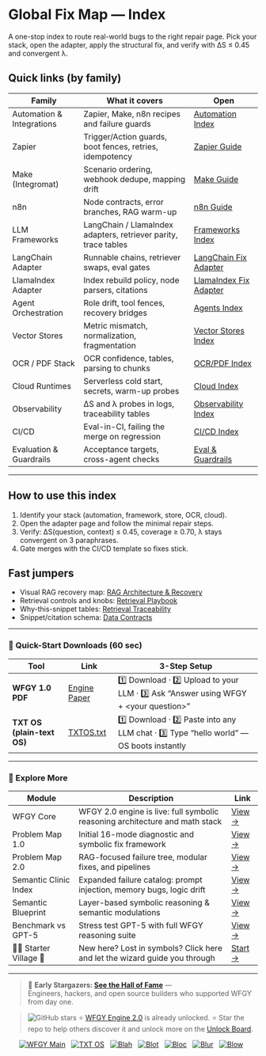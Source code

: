 # Global Fix Map — Index
A one-stop index to route real-world bugs to the right repair page. Pick your stack, open the adapter, apply the structural fix, and verify with ΔS ≤ 0.45 and convergent λ.

## Quick links (by family)

| Family | What it covers | Open |
|---|---|---|
| Automation & Integrations | Zapier, Make, n8n recipes and failure guards | [Automation Index](https://github.com/onestardao/WFGY/blob/main/ProblemMap/GlobalFixMap/Automation/README.md) |
| Zapier | Trigger/Action guards, boot fences, retries, idempotency | [Zapier Guide](https://github.com/onestardao/WFGY/blob/main/ProblemMap/GlobalFixMap/Automation/zapier.md) |
| Make (Integromat) | Scenario ordering, webhook dedupe, mapping drift | [Make Guide](https://github.com/onestardao/WFGY/blob/main/ProblemMap/GlobalFixMap/Automation/make.md) |
| n8n | Node contracts, error branches, RAG warm-up | [n8n Guide](https://github.com/onestardao/WFGY/blob/main/ProblemMap/GlobalFixMap/Automation/n8n.md) |
| LLM Frameworks | LangChain / LlamaIndex adapters, retriever parity, trace tables | [Frameworks Index](https://github.com/onestardao/WFGY/blob/main/ProblemMap/GlobalFixMap/Frameworks/README.md) |
| LangChain Adapter | Runnable chains, retriever swaps, eval gates | [LangChain Fix Adapter](https://github.com/onestardao/WFGY/blob/main/ProblemMap/GlobalFixMap/Frameworks/langchain.md) |
| LlamaIndex Adapter | Index rebuild policy, node parsers, citations | [LlamaIndex Fix Adapter](https://github.com/onestardao/WFGY/blob/main/ProblemMap/GlobalFixMap/Frameworks/llamaindex.md) |
| Agent Orchestration | Role drift, tool fences, recovery bridges | [Agents Index](https://github.com/onestardao/WFGY/blob/main/ProblemMap/GlobalFixMap/Agents/README.md) |
| Vector Stores | Metric mismatch, normalization, fragmentation | [Vector Stores Index](https://github.com/onestardao/WFGY/blob/main/ProblemMap/GlobalFixMap/VectorStores/README.md) |
| OCR / PDF Stack | OCR confidence, tables, parsing to chunks | [OCR/PDF Index](https://github.com/onestardao/WFGY/blob/main/ProblemMap/GlobalFixMap/OCR_PDF/README.md) |
| Cloud Runtimes | Serverless cold start, secrets, warm-up probes | [Cloud Index](https://github.com/onestardao/WFGY/blob/main/ProblemMap/GlobalFixMap/Cloud/README.md) |
| Observability | ΔS and λ probes in logs, traceability tables | [Observability Index](https://github.com/onestardao/WFGY/blob/main/ProblemMap/GlobalFixMap/Observability/README.md) |
| CI/CD | Eval-in-CI, failing the merge on regression | [CI/CD Index](https://github.com/onestardao/WFGY/blob/main/ProblemMap/GlobalFixMap/CI_CD/README.md) |
| Evaluation & Guardrails | Acceptance targets, cross-agent checks | [Eval & Guardrails](https://github.com/onestardao/WFGY/blob/main/ProblemMap/GlobalFixMap/Eval/README.md) |

---

## How to use this index
1. Identify your stack (automation, framework, store, OCR, cloud).
2. Open the adapter page and follow the minimal repair steps.
3. Verify: ΔS(question, context) ≤ 0.45, coverage ≥ 0.70, λ stays convergent on 3 paraphrases.
4. Gate merges with the CI/CD template so fixes stick.

## Fast jumpers
- Visual RAG recovery map: [RAG Architecture & Recovery](https://github.com/onestardao/WFGY/blob/main/ProblemMap/rag-architecture-and-recovery.md)
- Retrieval controls and knobs: [Retrieval Playbook](https://github.com/onestardao/WFGY/blob/main/ProblemMap/retrieval-playbook.md)
- Why-this-snippet tables: [Retrieval Traceability](https://github.com/onestardao/WFGY/blob/main/ProblemMap/retrieval-traceability.md)
- Snippet/citation schema: [Data Contracts](https://github.com/onestardao/WFGY/blob/main/ProblemMap/data-contracts.md)

---

### 🔗 Quick-Start Downloads (60 sec)

| Tool | Link | 3-Step Setup |
|------|------|--------------|
| **WFGY 1.0 PDF** | [Engine Paper](https://github.com/onestardao/WFGY/blob/main/I_am_not_lizardman/WFGY_All_Principles_Return_to_One_v1.0_PSBigBig_Public.pdf) | 1️⃣ Download · 2️⃣ Upload to your LLM · 3️⃣ Ask “Answer using WFGY + \<your question>” |
| **TXT OS (plain-text OS)** | [TXTOS.txt](https://github.com/onestardao/WFGY/blob/main/OS/TXTOS.txt) | 1️⃣ Download · 2️⃣ Paste into any LLM chat · 3️⃣ Type “hello world” — OS boots instantly |

---

### 🧭 Explore More

| Module                | Description                                              | Link     |
|-----------------------|----------------------------------------------------------|----------|
| WFGY Core             | WFGY 2.0 engine is live: full symbolic reasoning architecture and math stack | [View →](https://github.com/onestardao/WFGY/tree/main/core/README.md) |
| Problem Map 1.0       | Initial 16-mode diagnostic and symbolic fix framework    | [View →](https://github.com/onestardao/WFGY/tree/main/ProblemMap/README.md) |
| Problem Map 2.0       | RAG-focused failure tree, modular fixes, and pipelines   | [View →](https://github.com/onestardao/WFGY/blob/main/ProblemMap/rag-architecture-and-recovery.md) |
| Semantic Clinic Index | Expanded failure catalog: prompt injection, memory bugs, logic drift | [View →](https://github.com/onestardao/WFGY/blob/main/ProblemMap/SemanticClinicIndex.md) |
| Semantic Blueprint    | Layer-based symbolic reasoning & semantic modulations   | [View →](https://github.com/onestardao/WFGY/tree/main/SemanticBlueprint/README.md) |
| Benchmark vs GPT-5    | Stress test GPT-5 with full WFGY reasoning suite         | [View →](https://github.com/onestardao/WFGY/tree/main/benchmarks/benchmark-vs-gpt5/README.md) |
| 🧙‍♂️ Starter Village 🏡 | New here? Lost in symbols? Click here and let the wizard guide you through | [Start →](https://github.com/onestardao/WFGY/blob/main/StarterVillage/README.md) |

---

> 👑 **Early Stargazers: [See the Hall of Fame](https://github.com/onestardao/WFGY/tree/main/stargazers)** —  
> Engineers, hackers, and open source builders who supported WFGY from day one.

> <img src="https://img.shields.io/github/stars/onestardao/WFGY?style=social" alt="GitHub stars"> ⭐ [WFGY Engine 2.0](https://github.com/onestardao/WFGY/blob/main/core/README.md) is already unlocked. ⭐ Star the repo to help others discover it and unlock more on the [Unlock Board](https://github.com/onestardao/WFGY/blob/main/STAR_UNLOCKS.md).

<div align="center">

[![WFGY Main](https://img.shields.io/badge/WFGY-Main-red?style=flat-square)](https://github.com/onestardao/WFGY)
&nbsp;
[![TXT OS](https://img.shields.io/badge/TXT%20OS-Reasoning%20OS-orange?style=flat-square)](https://github.com/onestardao/WFGY/tree/main/OS)
&nbsp;
[![Blah](https://img.shields.io/badge/Blah-Semantic%20Embed-yellow?style=flat-square)](https://github.com/onestardao/WFGY/tree/main/OS/BlahBlahBlah)
&nbsp;
[![Blot](https://img.shields.io/badge/Blot-Persona%20Core-green?style=flat-square)](https://github.com/onestardao/WFGY/tree/main/OS/BlotBlotBlot)
&nbsp;
[![Bloc](https://img.shields.io/badge/Bloc-Reasoning%20Compiler-blue?style=flat-square)](https://github.com/onestardao/WFGY/tree/main/OS/BlocBlocBloc)
&nbsp;
[![Blur](https://img.shields.io/badge/Blur-Text2Image%20Engine-navy?style=flat-square)](https://github.com/onestardao/WFGY/tree/main/OS/BlurBlurBlur)
&nbsp;
[![Blow](https://img.shields.io/badge/Blow-Game%20Logic-purple?style=flat-square)](https://github.com/onestardao/WFGY/tree/main/OS/BlowBlowBlow)
&nbsp;
</div>
